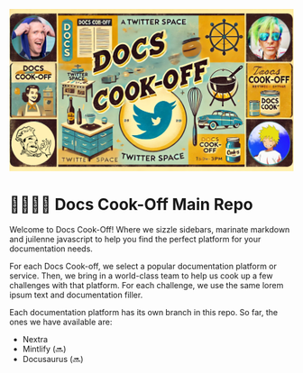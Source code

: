 ![promo header](./assets/cook-off-promo.png)

# 👨‍🍳👨‍🍳 Docs Cook-Off Main Repo

​Welcome to Docs Cook-Off! Where we sizzle sidebars, marinate markdown and juilenne javascript to help you find the perfect platform for your documentation needs.

​For each Docs Cook-off, we select a popular documentation platform or service. Then, we bring in a world-class team to help us cook up a few challenges with that platform. For each challenge, we use the same lorem ipsum text and documentation filler.

Each documentation platform has its own branch in this repo. So far, the ones we have available are:

* Nextra
* Mintlify (🔜)
* Docusaurus (🔜)

